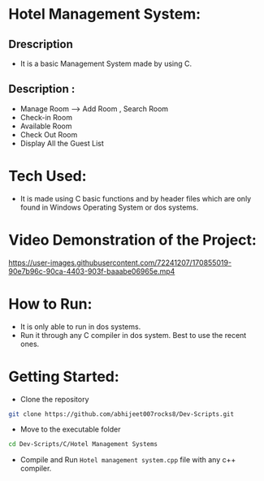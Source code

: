 # Hotel Management System:

## Drescription
- It is a basic Management System made by using C.

## Description :
- Manage Room 
--> Add Room , Search Room
- Check-in Room
- Available Room
- Check Out Room
- Display All the Guest List

# Tech Used:

- It is made using C basic functions and by header files which are only found in Windows Operating System or dos systems.

# Video Demonstration of the Project:
 
https://user-images.githubusercontent.com/72241207/170855019-90e7b96c-90ca-4403-903f-baaabe06965e.mp4

# How to Run:

- It is only able to run in dos systems.
- Run it through any C compiler in dos system. Best to use the recent ones.

# Getting Started:

 - Clone the repository
 ```bash 
 git clone https://github.com/abhijeet007rocks8/Dev-Scripts.git
 ```
 - Move to the executable folder
 ```bash
 cd Dev-Scripts/C/Hotel Management Systems
 ```
 - Compile and Run ```Hotel management system.cpp``` file with any c++ compiler.
 
